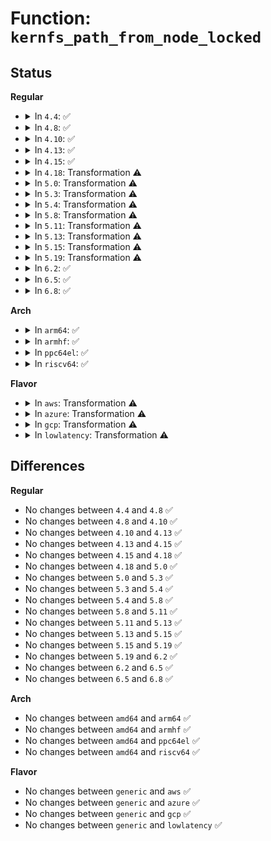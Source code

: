 # Function: <code>kernfs_path_from_node_locked</code>

## Status
<b>Regular</b>
<ul>
<li>
<details>
<summary>In <code>4.4</code>: ✅</summary>

```c
int kernfs_path_from_node_locked(struct kernfs_node *kn_to, struct kernfs_node *kn_from, char *buf, size_t buflen);
```

**Collision:** Unique Static

**Inline:** No

**Transformation:** False

**Instances:**

```
In fs/kernfs/dir.c (ffffffff812892b0)
Location: fs/kernfs/dir.c:117
Inline: False
Direct callers:
  - fs/kernfs/dir.c:kernfs_path_from_node
  - fs/kernfs/dir.c:pr_cont_kernfs_path
```
**Symbols:**

```
ffffffff812892b0-ffffffff812895eb: kernfs_path_from_node_locked (STB_LOCAL)
```
</details>
</li>
<li>
<details>
<summary>In <code>4.8</code>: ✅</summary>

```c
int kernfs_path_from_node_locked(struct kernfs_node *kn_to, struct kernfs_node *kn_from, char *buf, size_t buflen);
```

**Collision:** Unique Static

**Inline:** No

**Transformation:** False

**Instances:**

```
In fs/kernfs/dir.c (ffffffff812b6780)
Location: fs/kernfs/dir.c:116
Inline: False
Direct callers:
  - fs/kernfs/dir.c:pr_cont_kernfs_path
  - fs/kernfs/dir.c:kernfs_path_from_node
```
**Symbols:**

```
ffffffff812b6780-ffffffff812b6ab0: kernfs_path_from_node_locked (STB_LOCAL)
```
</details>
</li>
<li>
<details>
<summary>In <code>4.10</code>: ✅</summary>

```c
int kernfs_path_from_node_locked(struct kernfs_node *kn_to, struct kernfs_node *kn_from, char *buf, size_t buflen);
```

**Collision:** Unique Static

**Inline:** No

**Transformation:** False

**Instances:**

```
In fs/kernfs/dir.c (ffffffff812cbef0)
Location: fs/kernfs/dir.c:117
Inline: False
Direct callers:
  - fs/kernfs/dir.c:pr_cont_kernfs_path
  - fs/kernfs/dir.c:kernfs_path_from_node
```
**Symbols:**

```
ffffffff812cbef0-ffffffff812cc23b: kernfs_path_from_node_locked (STB_LOCAL)
```
</details>
</li>
<li>
<details>
<summary>In <code>4.13</code>: ✅</summary>

```c
int kernfs_path_from_node_locked(struct kernfs_node *kn_to, struct kernfs_node *kn_from, char *buf, size_t buflen);
```

**Collision:** Unique Static

**Inline:** No

**Transformation:** False

**Instances:**

```
In fs/kernfs/dir.c (ffffffff812d9470)
Location: fs/kernfs/dir.c:122
Inline: False
Direct callers:
  - fs/kernfs/dir.c:pr_cont_kernfs_path
  - fs/kernfs/dir.c:kernfs_path_from_node
```
**Symbols:**

```
ffffffff812d9470-ffffffff812d9960: kernfs_path_from_node_locked (STB_LOCAL)
```
</details>
</li>
<li>
<details>
<summary>In <code>4.15</code>: ✅</summary>

```c
int kernfs_path_from_node_locked(struct kernfs_node *kn_to, struct kernfs_node *kn_from, char *buf, size_t buflen);
```

**Collision:** Unique Static

**Inline:** No

**Transformation:** False

**Instances:**

```
In fs/kernfs/dir.c (ffffffff812fdcb0)
Location: fs/kernfs/dir.c:123
Inline: False
Direct callers:
  - fs/kernfs/dir.c:pr_cont_kernfs_path
  - fs/kernfs/dir.c:kernfs_path_from_node
```
**Symbols:**

```
ffffffff812fdcb0-ffffffff812fe12c: kernfs_path_from_node_locked (STB_LOCAL)
```
</details>
</li>
<li>
<details>
<summary>In <code>4.18</code>: Transformation ⚠️</summary>

```c
int kernfs_path_from_node_locked(struct kernfs_node *kn_to, struct kernfs_node *kn_from, char *buf, size_t buflen);
```

**Collision:** Unique Static

**Inline:** No

**Transformation:** True

**Instances:**

```
In fs/kernfs/dir.c (0)
Location: fs/kernfs/dir.c:123
Inline: False
Direct callers:
  - fs/kernfs/dir.c:pr_cont_kernfs_path
  - fs/kernfs/dir.c:kernfs_path_from_node
```
**Symbols:**

```
ffffffff8132b920-ffffffff8132bd67: kernfs_path_from_node_locked (STB_LOCAL)
ffffffff8132d8e1-ffffffff8132d8f9: kernfs_path_from_node_locked.cold.19 (STB_LOCAL)
```
</details>
</li>
<li>
<details>
<summary>In <code>5.0</code>: Transformation ⚠️</summary>

```c
int kernfs_path_from_node_locked(struct kernfs_node *kn_to, struct kernfs_node *kn_from, char *buf, size_t buflen);
```

**Collision:** Unique Static

**Inline:** No

**Transformation:** True

**Instances:**

```
In fs/kernfs/dir.c (0)
Location: fs/kernfs/dir.c:123
Inline: False
Direct callers:
  - fs/kernfs/dir.c:pr_cont_kernfs_path
  - fs/kernfs/dir.c:kernfs_path_from_node
```
**Symbols:**

```
ffffffff81342c80-ffffffff813430c7: kernfs_path_from_node_locked (STB_LOCAL)
ffffffff81344c96-ffffffff81344cae: kernfs_path_from_node_locked.cold.17 (STB_LOCAL)
```
</details>
</li>
<li>
<details>
<summary>In <code>5.3</code>: Transformation ⚠️</summary>

```c
int kernfs_path_from_node_locked(struct kernfs_node *kn_to, struct kernfs_node *kn_from, char *buf, size_t buflen);
```

**Collision:** Unique Static

**Inline:** No

**Transformation:** True

**Instances:**

```
In fs/kernfs/dir.c (0)
Location: fs/kernfs/dir.c:122
Inline: False
Direct callers:
  - fs/kernfs/dir.c:pr_cont_kernfs_path
  - fs/kernfs/dir.c:kernfs_path_from_node
```
**Symbols:**

```
ffffffff8136af10-ffffffff8136b31b: kernfs_path_from_node_locked (STB_LOCAL)
ffffffff8136cec6-ffffffff8136cef6: kernfs_path_from_node_locked.cold (STB_LOCAL)
```
</details>
</li>
<li>
<details>
<summary>In <code>5.4</code>: Transformation ⚠️</summary>

```c
int kernfs_path_from_node_locked(struct kernfs_node *kn_to, struct kernfs_node *kn_from, char *buf, size_t buflen);
```

**Collision:** Unique Static

**Inline:** No

**Transformation:** True

**Instances:**

```
In fs/kernfs/dir.c (0)
Location: fs/kernfs/dir.c:122
Inline: False
Direct callers:
  - fs/kernfs/dir.c:pr_cont_kernfs_path
  - fs/kernfs/dir.c:kernfs_path_from_node
```
**Symbols:**

```
ffffffff813830d0-ffffffff813834fe: kernfs_path_from_node_locked (STB_LOCAL)
ffffffff81385076-ffffffff8138508e: kernfs_path_from_node_locked.cold (STB_LOCAL)
```
</details>
</li>
<li>
<details>
<summary>In <code>5.8</code>: Transformation ⚠️</summary>

```c
int kernfs_path_from_node_locked(struct kernfs_node *kn_to, struct kernfs_node *kn_from, char *buf, size_t buflen);
```

**Collision:** Unique Static

**Inline:** No

**Transformation:** True

**Instances:**

```
In fs/kernfs/dir.c (0)
Location: fs/kernfs/dir.c:122
Inline: False
Direct callers:
  - fs/kernfs/dir.c:pr_cont_kernfs_path
  - fs/kernfs/dir.c:kernfs_path_from_node
```
**Symbols:**

```
ffffffff813cda20-ffffffff813cde3b: kernfs_path_from_node_locked (STB_LOCAL)
ffffffff813cfc27-ffffffff813cfc3f: kernfs_path_from_node_locked.cold (STB_LOCAL)
```
</details>
</li>
<li>
<details>
<summary>In <code>5.11</code>: Transformation ⚠️</summary>

```c
int kernfs_path_from_node_locked(struct kernfs_node *kn_to, struct kernfs_node *kn_from, char *buf, size_t buflen);
```

**Collision:** Unique Static

**Inline:** No

**Transformation:** True

**Instances:**

```
In fs/kernfs/dir.c (0)
Location: fs/kernfs/dir.c:122
Inline: False
Direct callers:
  - fs/kernfs/dir.c:pr_cont_kernfs_path
  - fs/kernfs/dir.c:kernfs_path_from_node
```
**Symbols:**

```
ffffffff813df650-ffffffff813dfa6b: kernfs_path_from_node_locked (STB_LOCAL)
ffffffff81bec0d1-ffffffff81bec0e9: kernfs_path_from_node_locked.cold (STB_LOCAL)
```
</details>
</li>
<li>
<details>
<summary>In <code>5.13</code>: Transformation ⚠️</summary>

```c
int kernfs_path_from_node_locked(struct kernfs_node *kn_to, struct kernfs_node *kn_from, char *buf, size_t buflen);
```

**Collision:** Unique Static

**Inline:** No

**Transformation:** True

**Instances:**

```
In fs/kernfs/dir.c (0)
Location: fs/kernfs/dir.c:122
Inline: False
Direct callers:
  - fs/kernfs/dir.c:pr_cont_kernfs_path
  - fs/kernfs/dir.c:kernfs_path_from_node
```
**Symbols:**

```
ffffffff813e62f0-ffffffff813e66fa: kernfs_path_from_node_locked (STB_LOCAL)
ffffffff81bde12f-ffffffff81bde147: kernfs_path_from_node_locked.cold (STB_LOCAL)
```
</details>
</li>
<li>
<details>
<summary>In <code>5.15</code>: Transformation ⚠️</summary>

```c
int kernfs_path_from_node_locked(struct kernfs_node *kn_to, struct kernfs_node *kn_from, char *buf, size_t buflen);
```

**Collision:** Unique Static

**Inline:** No

**Transformation:** True

**Instances:**

```
In fs/kernfs/dir.c (0)
Location: fs/kernfs/dir.c:122
Inline: False
Direct callers:
  - fs/kernfs/dir.c:pr_cont_kernfs_path
  - fs/kernfs/dir.c:kernfs_path_from_node
```
**Symbols:**

```
ffffffff81437ef0-ffffffff814382fa: kernfs_path_from_node_locked (STB_LOCAL)
ffffffff81cc85bd-ffffffff81cc85d5: kernfs_path_from_node_locked.cold (STB_LOCAL)
```
</details>
</li>
<li>
<details>
<summary>In <code>5.19</code>: Transformation ⚠️</summary>

```c
int kernfs_path_from_node_locked(struct kernfs_node *kn_to, struct kernfs_node *kn_from, char *buf, size_t buflen);
```

**Collision:** Unique Static

**Inline:** No

**Transformation:** True

**Instances:**

```
In fs/kernfs/dir.c (0)
Location: fs/kernfs/dir.c:129
Inline: False
Direct callers:
  - fs/kernfs/dir.c:pr_cont_kernfs_path
```
**Symbols:**

```
ffffffff814b2c90-ffffffff814b3101: kernfs_path_from_node_locked (STB_LOCAL)
ffffffff81e7b2f8-ffffffff81e7b310: kernfs_path_from_node_locked.cold (STB_LOCAL)
```
</details>
</li>
<li>
<details>
<summary>In <code>6.2</code>: ✅</summary>

```c
int kernfs_path_from_node_locked(struct kernfs_node *kn_to, struct kernfs_node *kn_from, char *buf, size_t buflen);
```

**Collision:** Unique Static

**Inline:** No

**Transformation:** False

**Instances:**

```
In fs/kernfs/dir.c (ffffffff815498d0)
Location: fs/kernfs/dir.c:134
Inline: False
Direct callers:
  - fs/kernfs/dir.c:pr_cont_kernfs_path
```
**Symbols:**

```
ffffffff815498d0-ffffffff81549d4f: kernfs_path_from_node_locked (STB_LOCAL)
```
</details>
</li>
<li>
<details>
<summary>In <code>6.5</code>: ✅</summary>

```c
int kernfs_path_from_node_locked(struct kernfs_node *kn_to, struct kernfs_node *kn_from, char *buf, size_t buflen);
```

**Collision:** Unique Static

**Inline:** No

**Transformation:** False

**Instances:**

```
In fs/kernfs/dir.c (ffffffff815814b0)
Location: fs/kernfs/dir.c:134
Inline: False
Direct callers:
  - fs/kernfs/dir.c:pr_cont_kernfs_path
```
**Symbols:**

```
ffffffff815814b0-ffffffff8158196e: kernfs_path_from_node_locked (STB_LOCAL)
```
</details>
</li>
<li>
<details>
<summary>In <code>6.8</code>: ✅</summary>

```c
int kernfs_path_from_node_locked(struct kernfs_node *kn_to, struct kernfs_node *kn_from, char *buf, size_t buflen);
```

**Collision:** Unique Static

**Inline:** No

**Transformation:** False

**Instances:**

```
In fs/kernfs/dir.c (ffffffff815b9fb0)
Location: fs/kernfs/dir.c:134
Inline: False
Direct callers:
  - fs/kernfs/dir.c:pr_cont_kernfs_path
```
**Symbols:**

```
ffffffff815b9fb0-ffffffff815ba449: kernfs_path_from_node_locked (STB_LOCAL)
```
</details>
</li>
</ul>
<b>Arch</b>
<ul>
<li>
<details>
<summary>In <code>arm64</code>: ✅</summary>

```c
int kernfs_path_from_node_locked(struct kernfs_node *kn_to, struct kernfs_node *kn_from, char *buf, size_t buflen);
```

**Collision:** Unique Static

**Inline:** No

**Transformation:** False

**Instances:**

```
In fs/kernfs/dir.c (ffff8000104516c0)
Location: fs/kernfs/dir.c:122
Inline: False
Direct callers:
  - fs/kernfs/dir.c:pr_cont_kernfs_path
  - fs/kernfs/dir.c:kernfs_path_from_node
```
**Symbols:**

```
ffff8000104516c0-ffff800010451aac: kernfs_path_from_node_locked (STB_LOCAL)
```
</details>
</li>
<li>
<details>
<summary>In <code>armhf</code>: ✅</summary>

```c
int kernfs_path_from_node_locked(struct kernfs_node *kn_to, struct kernfs_node *kn_from, char *buf, size_t buflen);
```

**Collision:** Unique Static

**Inline:** No

**Transformation:** False

**Instances:**

```
In fs/kernfs/dir.c (c06145c0)
Location: fs/kernfs/dir.c:122
Inline: False
Direct callers:
  - fs/kernfs/dir.c:pr_cont_kernfs_path
  - fs/kernfs/dir.c:kernfs_path_from_node
```
**Symbols:**

```
c06145c0-c0614a10: kernfs_path_from_node_locked (STB_LOCAL)
```
</details>
</li>
<li>
<details>
<summary>In <code>ppc64el</code>: ✅</summary>

```c
int kernfs_path_from_node_locked(struct kernfs_node *kn_to, struct kernfs_node *kn_from, char *buf, size_t buflen);
```

**Collision:** Unique Static

**Inline:** No

**Transformation:** False

**Instances:**

```
In fs/kernfs/dir.c (c000000000569e70)
Location: fs/kernfs/dir.c:122
Inline: False
Direct callers:
  - fs/kernfs/dir.c:pr_cont_kernfs_path
  - fs/kernfs/dir.c:kernfs_path_from_node
```
**Symbols:**

```
c000000000569e70-c00000000056a404: kernfs_path_from_node_locked (STB_LOCAL)
```
</details>
</li>
<li>
<details>
<summary>In <code>riscv64</code>: ✅</summary>

```c
int kernfs_path_from_node_locked(struct kernfs_node *kn_to, struct kernfs_node *kn_from, char *buf, size_t buflen);
```

**Collision:** Unique Static

**Inline:** No

**Transformation:** False

**Instances:**

```
In fs/kernfs/dir.c (ffffffe0002e43c0)
Location: fs/kernfs/dir.c:122
Inline: False
Direct callers:
  - fs/kernfs/dir.c:pr_cont_kernfs_path
  - fs/kernfs/dir.c:kernfs_path_from_node
```
**Symbols:**

```
ffffffe0002e43c0-ffffffe0002e45e6: kernfs_path_from_node_locked (STB_LOCAL)
```
</details>
</li>
</ul>
<b>Flavor</b>
<ul>
<li>
<details>
<summary>In <code>aws</code>: Transformation ⚠️</summary>

```c
int kernfs_path_from_node_locked(struct kernfs_node *kn_to, struct kernfs_node *kn_from, char *buf, size_t buflen);
```

**Collision:** Unique Static

**Inline:** No

**Transformation:** True

**Instances:**

```
In fs/kernfs/dir.c (0)
Location: fs/kernfs/dir.c:122
Inline: False
Direct callers:
  - fs/kernfs/dir.c:pr_cont_kernfs_path
  - fs/kernfs/dir.c:kernfs_path_from_node
```
**Symbols:**

```
ffffffff8137b6b0-ffffffff8137bade: kernfs_path_from_node_locked (STB_LOCAL)
ffffffff8137d656-ffffffff8137d66e: kernfs_path_from_node_locked.cold (STB_LOCAL)
```
</details>
</li>
<li>
<details>
<summary>In <code>azure</code>: Transformation ⚠️</summary>

```c
int kernfs_path_from_node_locked(struct kernfs_node *kn_to, struct kernfs_node *kn_from, char *buf, size_t buflen);
```

**Collision:** Unique Static

**Inline:** No

**Transformation:** True

**Instances:**

```
In fs/kernfs/dir.c (0)
Location: fs/kernfs/dir.c:122
Inline: False
Direct callers:
  - fs/kernfs/dir.c:pr_cont_kernfs_path
  - fs/kernfs/dir.c:kernfs_path_from_node
```
**Symbols:**

```
ffffffff8136c180-ffffffff8136c5ae: kernfs_path_from_node_locked (STB_LOCAL)
ffffffff8136e10c-ffffffff8136e124: kernfs_path_from_node_locked.cold (STB_LOCAL)
```
</details>
</li>
<li>
<details>
<summary>In <code>gcp</code>: Transformation ⚠️</summary>

```c
int kernfs_path_from_node_locked(struct kernfs_node *kn_to, struct kernfs_node *kn_from, char *buf, size_t buflen);
```

**Collision:** Unique Static

**Inline:** No

**Transformation:** True

**Instances:**

```
In fs/kernfs/dir.c (0)
Location: fs/kernfs/dir.c:122
Inline: False
Direct callers:
  - fs/kernfs/dir.c:pr_cont_kernfs_path
  - fs/kernfs/dir.c:kernfs_path_from_node
```
**Symbols:**

```
ffffffff81379180-ffffffff813795ae: kernfs_path_from_node_locked (STB_LOCAL)
ffffffff8137b126-ffffffff8137b13e: kernfs_path_from_node_locked.cold (STB_LOCAL)
```
</details>
</li>
<li>
<details>
<summary>In <code>lowlatency</code>: Transformation ⚠️</summary>

```c
int kernfs_path_from_node_locked(struct kernfs_node *kn_to, struct kernfs_node *kn_from, char *buf, size_t buflen);
```

**Collision:** Unique Static

**Inline:** No

**Transformation:** True

**Instances:**

```
In fs/kernfs/dir.c (0)
Location: fs/kernfs/dir.c:122
Inline: False
Direct callers:
  - fs/kernfs/dir.c:pr_cont_kernfs_path
  - fs/kernfs/dir.c:kernfs_path_from_node
```
**Symbols:**

```
ffffffff8138cc30-ffffffff8138d05e: kernfs_path_from_node_locked (STB_LOCAL)
ffffffff8138ec19-ffffffff8138ec31: kernfs_path_from_node_locked.cold (STB_LOCAL)
```
</details>
</li>
</ul>

## Differences
<b>Regular</b>
<ul>
<li>
No changes between <code>4.4</code> and <code>4.8</code> ✅
</li>
<li>
No changes between <code>4.8</code> and <code>4.10</code> ✅
</li>
<li>
No changes between <code>4.10</code> and <code>4.13</code> ✅
</li>
<li>
No changes between <code>4.13</code> and <code>4.15</code> ✅
</li>
<li>
No changes between <code>4.15</code> and <code>4.18</code> ✅
</li>
<li>
No changes between <code>4.18</code> and <code>5.0</code> ✅
</li>
<li>
No changes between <code>5.0</code> and <code>5.3</code> ✅
</li>
<li>
No changes between <code>5.3</code> and <code>5.4</code> ✅
</li>
<li>
No changes between <code>5.4</code> and <code>5.8</code> ✅
</li>
<li>
No changes between <code>5.8</code> and <code>5.11</code> ✅
</li>
<li>
No changes between <code>5.11</code> and <code>5.13</code> ✅
</li>
<li>
No changes between <code>5.13</code> and <code>5.15</code> ✅
</li>
<li>
No changes between <code>5.15</code> and <code>5.19</code> ✅
</li>
<li>
No changes between <code>5.19</code> and <code>6.2</code> ✅
</li>
<li>
No changes between <code>6.2</code> and <code>6.5</code> ✅
</li>
<li>
No changes between <code>6.5</code> and <code>6.8</code> ✅
</li>
</ul>
<b>Arch</b>
<ul>
<li>
No changes between <code>amd64</code> and <code>arm64</code> ✅
</li>
<li>
No changes between <code>amd64</code> and <code>armhf</code> ✅
</li>
<li>
No changes between <code>amd64</code> and <code>ppc64el</code> ✅
</li>
<li>
No changes between <code>amd64</code> and <code>riscv64</code> ✅
</li>
</ul>
<b>Flavor</b>
<ul>
<li>
No changes between <code>generic</code> and <code>aws</code> ✅
</li>
<li>
No changes between <code>generic</code> and <code>azure</code> ✅
</li>
<li>
No changes between <code>generic</code> and <code>gcp</code> ✅
</li>
<li>
No changes between <code>generic</code> and <code>lowlatency</code> ✅
</li>
</ul>
